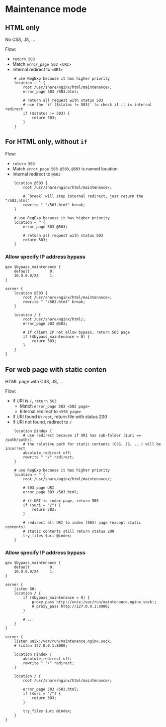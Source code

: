 # Maintenance mode

## HTML only

No CSS, JS, ...

Flow:

- `return 503`
- Match `error_page 503 <URI>`
- Internal redirect to `<URI>`

```nginx
    # use RegExp because it has higher priority
    location ~ ^ {
        root /usr/share/nginx/html/maintenance/;
        error_page 503 /503.html;

        # return all request with status 503
        # use the `if ($status != 503)` to check if it is internal redirect
        if ($status != 503) {
            return 503;
        }
    }
```

## For HTML only, without `if`

Flow:

- `return 503`
- Match `error_page 503 @503`, `@503` is named location
- Internal redirect to `@503`

```nginx
    location @503 {
        root /usr/share/nginx/html/maintenance/;

        # `break` will stop internal redirect, just return the "/503.html"
        rewrite ^ "/503.html" break;
    }

    # use RegExp because it has higher priority
    location ~ ^ {
        error_page 503 @503;

        # return all request with status 503
        return 503;
    }
```

### Allow specify IP address bypass

```nginx
geo $bypass_maintenance {
    default         0;
    10.0.0.0/24     1;
}

server {
    location @503 {
        root /usr/share/nginx/html/maintenance/;
        rewrite ^ "/503.html" break;
    }

    location / {
        root /usr/share/nginx/html/;
        error_page 503 @503;

        # if client IP not allow bypass, return 503 page
        if ($bypass_maintenance = 0) {
            return 503;
        }
    }
}
```

## For web page with static conten

HTML page with CSS, JS, ...

Flow:
- If URI is `/`, `return 503`
  - Match `error_page 503 <503 page>`
  - Internal redirect to `<503 page>`
- If URI found in `root`, return file with status 200
- If URI not found, redirect to `/`

```nginx
    location @index {
        # use redirect because if URI has sub-folder ($uri == /path/path/),
        # the relative path for static contents (CSS, JS, ...) will be incorrect
        absolute_redirect off;
        rewrite ^ "/" redirect;
    }

    # use RegExp because it has higher priority
    location ~ ^ {
        root /usr/share/nginx/html/maintenance/;

        # 503 page URI
        error_page 503 /503.html;

        # if URI is index page, return 503
        if ($uri = "/") {
            return 503;
        }

        # redirect all URI to index (503) page (except static contents)
        # static contents still return status 200
        try_files $uri @index;
    }
```

### Allow specify IP address bypass

```nginx
geo $bypass_maintenance {
    default         0;
    10.0.0.0/24     1;
}

server {
    listen 80;
    location / {
        if ($bypass_maintenance = 0) {
            proxy_pass http://unix:/var/run/maintenance.nginx.sock:;
            # proxy_pass http://127.0.0.1:8000;
        }

        # ...
    }
}

server {
    listen unix:/var/run/maintenance.nginx.sock;
    # listen 127.0.0.1:8000;

    location @index {
        absolute_redirect off;
        rewrite ^ "/" redirect;
    }

    location / {
        root /usr/share/nginx/html/maintenance/;

        error_page 503 /503.html;
        if ($uri = "/") {
            return 503;
        }

        try_files $uri @index;
    }
}
```
